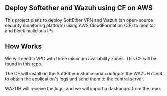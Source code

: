 ## Deploy Softether and Wazuh using CF on AWS

This project plans to deploy SoftEther VPN and Wazuh (an open-source security monitoring platform) using AWS CloudFormation (CF) to monitor and block malicious IPs.



## How Works

We will need a VPC with three minimum availability zones. This CF will be found in this repo.

The CF will install on the SoftEther instance and configure the WAZUH client to obtain the application's logs and send them to the central server.

WAZUH will receive the logs, and we will import a dashboard from the repo.